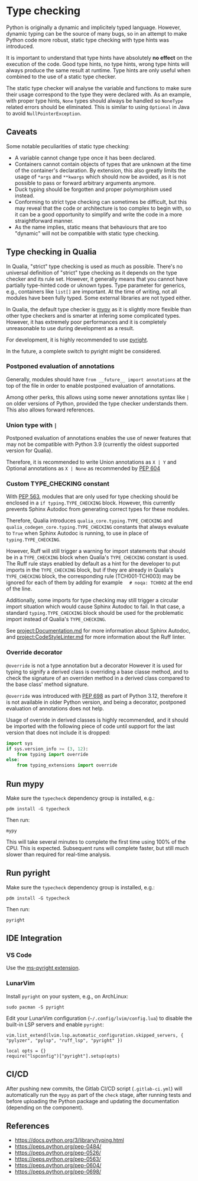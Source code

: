 # Type checking

Python is originally a dynamic and implicitely typed language.
However, dynamic typing can be the source of many bugs, so in an attempt to make Python code more robust, static type checking with type hints was introduced.

It is important to understand that type hints have absolutely **no effect** on the execution of the code.
Good type hints, no type hints, wrong type hints will always produce the same result at runtime.
Type hints are only useful when combined to the use of a static type checker.

The static type checker will analyse the variable and functions to make sure their usage correspond to the type they were declared with.
As an example, with proper type hints, ``None`` types should always be handled so ``NoneType`` related errors should be eliminated.
This is similar to using ``Optional`` in Java to avoid ``NullPointerException``.

## Caveats

Some notable peculiarities of static type checking:
- A variable cannot change type once it has been declared.
- Containers cannot contain objects of types that are unknown at the time of the container's declaration. By extension, this also greatly limits the usage of `*args` and `**kwargs` which should now be avoided, as it is not possible to pass or forward arbitrary arguments anymore.
- Duck typing should be forgotten and proper polymorphism used instead.
- Conforming to strict type checking can sometimes be difficult, but this may reveal that the code or architecture is too complex to begin with, so it can be a good opportunity to simplify and write the code in a more straightforward manner.
- As the name implies, static means that behaviours that are too "dynamic" will not be compatible with static type checking.

## Type checking in Qualia

In Qualia, "strict" type checking is used as much as possible.
There's no universal definition of "strict" type checking as it depends on the type checker and its rule set.
However, it generally means that you cannot have partially type-hinted code or uknown types.
Type parameter for generics, e.g., containers like `list[]` are important.
At the time of writing, not all modules have been fully typed. Some external libraries are not typed either.

In Qualia, the default type checker is [mypy](https://github.com/python/mypy) as it is slightly more flexible than other type checkers and is smarter at infering some complicated types.
However, it has extremely poor performances and it is completely unreasonable to use during development as a result.

For development, it is highly recommended to use [pyright](https://github.com/microsoft/pyright).

In the future, a complete switch to pyright might be considered.

### Postponed evaluation of annotations

Generally, modules should have `from __future__ import annotations` at the top of the file in order
to enable postponed evaluation of annotations.

Among other perks, this allows using some newer annotations syntax like `|` on older versions of Python, provided the type checker understands them.
This also allows forward references.

### Union type with `|`

Postponed evaluation of annotations enables the use of newer features that may not be compatible with Python 3.9
(currently the oldest supported version for Qualia).

Therefore, it is recommended to write Union annotations as ``X | Y`` and Optional annotations as ``X | None``
as recommended by [PEP 604](https://peps.python.org/pep-0604/)

### Custom TYPE_CHECKING constant

With [PEP 563](https://peps.python.org/pep-0563/), modules that are only used for type checking should be enclosed
in a `if typing.TYPE_CHECKING` block.
However, this currently prevents Sphinx Autodoc from generating correct types for these modules.

Therefore, Qualia introduces `qualia_core.typing.TYPE_CHECKING` and `qualia_codegen_core.typing.TYPE_CHECKING` constants
that always evaluate to `True` when Sphinx Autodoc is running, to use in place of `typing.TYPE_CHECKING`.

However, Ruff will still trigger a warning for import statements that should be in a `TYPE_CHECKING` block
when Qualia's `TYPE_CHECKING` constant is used. The Ruff rule stays enabled by default as a hint for the developer to put
imports in the `TYPE_CHECKING` block, but if they are already in Qualia's `TYPE_CHECKING` block, the corresponding rule (TCH001-TCH003)
may be ignored for each of them by adding for example `  # noqa: TCH002` at the end of the line.

Additionally, some imports for type checking may still trigger a circular import situation which would cause Sphinx Autodoc
to fail. In that case, a standard `typing.TYPE_CHECKING` block should be used for the problematic import instead of Qualia's `TYPE_CHECKING`.

See <project:Documentation.md> for more information about Sphinx Autodoc, and <project:CodeStyleLinter.md> for more information about the Ruff linter.

### Override decorator

`@override` is not a type annotation but a decorator
However it is used for typing to signify a derived class is overriding a base classe method,
and to check the signature of an overriden method in a derived class compared to the base class' method signature.

`@override` was introduced with [PEP 698](https://peps.python.org/pep-0698/) as part of Python 3.12,
therefore it is not available in older Python version, and being a decorator, postponed evaluation of annotations does not help.

Usage of override in derived classes is highly recommended, and it should be imported with the following piece of code
until support for the last version that does not include it is dropped:

```python
import sys
if sys.version_info >= (3, 12):
    from typing import override
else:
    from typing_extensions import override
```


## Run mypy

Make sure the `typecheck` dependency group is installed, e.g.:
```
pdm install -G typecheck
```

Then run:
```
mypy
```

This will take several minutes to complete the first time using 100% of the CPU. This is expected.
Subsequent runs will complete faster, but still much slower than required for real-time analysis.

## Run pyright

Make sure the `typecheck` dependency group is installed, e.g.:
```
pdm install -G typecheck
```

Then run:
```
pyright
```

## IDE Integration

### VS Code

Use the [ms-pyright extension](https://marketplace.visualstudio.com/items?itemName=ms-pyright.pyright).

### LunarVim

Install `pyright`  on your system, e.g., on ArchLinux:
```
sudo pacman -S pyright 
```

Edit your LunarVim configuration (`~/.config/lvim/config.lua`) to disable the built-in LSP servers and enable `pyright`:
```
vim.list_extend(lvim.lsp.automatic_configuration.skipped_servers, { "pylyzer", "pylsp", "ruff_lsp", "pyright" })

local opts = {}
require("lspconfig")["pyright"].setup(opts)
```

## CI/CD

After pushing new commits, the Gitlab CI/CD script (`.gitlab-ci.yml`) will automatically run the `mypy` as part of the `check` stage,
after running tests and before uploading the Python package and updating the documentation (depending on the component).

## References

- <https://docs.python.org/3/library/typing.html>
- <https://peps.python.org/pep-0484/>
- <https://peps.python.org/pep-0526/>
- <https://peps.python.org/pep-0563/>
- <https://peps.python.org/pep-0604/>
- <https://peps.python.org/pep-0698/>
